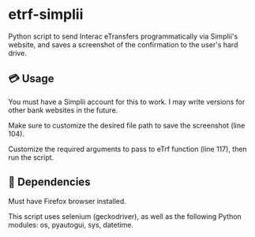 # etrf-simplii
Python script to send Interac eTransfers programmatically via Simplii's website, and saves a screenshot of the confirmation to the user's hard drive.

## :credit_card: Usage

You must have a Simplii account for this to work. I may write versions for other bank websites in the future.

Make sure to customize the desired file path to save the screenshot (line 104).

Customize the required arguments to pass to eTrf function (line 117), then run the script.

## :snake: Dependencies

Must have Firefox browser installed.

This script uses selenium (geckodriver), as well as the following Python modules:  os, pyautogui, sys, datetime.
